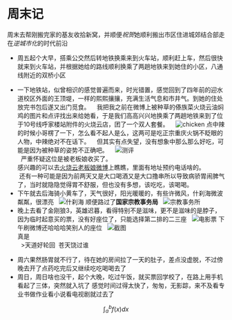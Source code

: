 # 周末记
<script src="https://cdn.mathjax.org/mathjax/latest/MathJax.js?config=TeX-AMS-MML_HTMLorMML" type="text/javascript"></script>

周末去帮刚搬完家的基友收拾新窝，并顺便*祝贺*她顺利搬出市区住进城郊结合部走在*逆城市化*的时代前沿
 * 周五起个大早，搭乘公交然后转地铁换乘来到火车站，顺利赶上车，然后很快就来到火车站，并根据她给的路线顺利换乘了两趟地铁来到她住的小区，八通线附近的双桥小区
  + 一下地铁站，似曾相识的感觉普遍而来，时光错置，感觉回到了四年前的迎水道校区外面的王顶堤，一样的熙熙攘攘，充满生活气息和市井气。到她的住处放完书包后遂又出门觅食。
    我把我之前在微博上被种草的傣族菜火烧云油焖鸡的图片和点评找出来给她看，于是我们高高兴兴地换乘了两趟地铁来到了位于10号线呼家楼站附件的火烧云店，团了一个双人套餐。
     ![chicken](http://i1.piimg.com/567571/0cad2df029249797.jpg)
    点中辣的时候小哥楞了一下，怎么看不起人是么，这两可是吃正宗重庆火锅不眨眼的人物，中辣绝对不在话下。
    但其实有点失望，没有想象中那么那么好吃，可能是因为被种草的姿势不正确吧。
    ![测评](http://p1.bpimg.com/567571/29511d86291fced9.jpg)  
       严重怀疑这位是被老板娘收买了。  
      感兴趣的可以去[火烧云老板娘微博](http://weibo.com/u/2367903357?topnav=1&wvr=6&topsug=1)上瞧瞧，里面有地址预约电话啥的。  
     还有一种可能是因为前两天又是大口喝酒又是大口撸串所以导致病骄胃闹脾气了，当时就隐隐觉得胃不舒服，但也没有多想，该吃吃，该喝喝。  
  + 下午就去后海骑小黄车了，天气很好，阳光暖暖的，有些许微风，什刹海微波粼粼，很漂亮
    ![什刹海](http://i1.piimg.com/567571/7b482b1b300667a0.jpg)
    顺便路过了**国家宗教事务局**
    ![宗教事务所](http://i1.piimg.com/567571/381f17d59bd55eb2.jpg)
  + 晚上去看了金刚狼3，英雄迟暮，看得特别不是滋味，更不是滋味的是脖子，因为临时起意买的票，没有好座位了，只能选择第二排的二三座
    ![电影票](http://p1.bqimg.com/567571/ee1b1fedd1245a2d.jpg)
   下午刷微博还哈哈哈笑别人的座位
   ![截图](http://p1.bpimg.com/567571/63cb70c5b4979f40.jpg)  
      真是  
   >天道好轮回  苍天饶过谁
 * 周六果然肠胃就不行了，待在她的房间拉了一天的肚子，差点没虚脱，不过傍晚去开了点药吃完后又继续吃吃喝喝去了
 * 周日，周日啥也没干，起个大晚，吃过午饭，就买票回学校了，在路上用手机看起了三体，突然就入坑了
 感觉时间过得太快了，匆匆，无影踪，来不及看专业书做作业看小说看电视剧就过去了
 

$$ \int^b_af(x)dx $$
